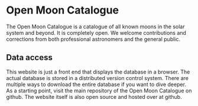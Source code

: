 # Open Moon Catalogue

The Open Moon Catalogue is a catalogue of all known moons in the solar system and beyond. It is completely open. We welcome contributions and corrections from both professional astronomers and the general public.

## Data access

This website is just a front end that displays the database in a browser. The actual database is stored in a distributed version control system. There are multiple ways to download the entire database if you want to dive deeper. As a starting point, visit the main repository of the Open Moon Catalogue on github. The website itself is also open source and hosted over at github.
